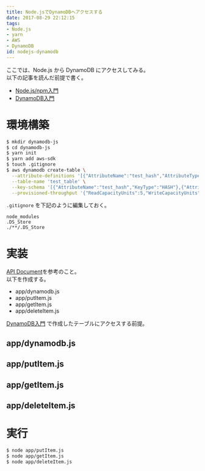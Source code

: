 ```yaml
---
title: Node.jsでDynamoDBへアクセスする
date: 2017-08-29 22:12:15
tags:
- Node.js
- yarn
- AWS
- DynamoDB
id: nodejs-dynamodb
---
```


<!--移行済み-->
ここでは、Node.js から DynamoDB にアクセスしてみる。  
以下の記事を読んだ前提で書く。

- [Node.js/npm入門](https://pepese.github.io/blog/nodejs-basics/)
- [DynamoDB入門](https://pepese.github.io/blog/dynamodb-basics/)

<!-- more -->

# 環境構築

```sh
$ mkdir dynamodb-js
$ cd dynamodb-js
$ yarn init
$ yarn add aws-sdk
$ touch .gitignore
$ aws dynamodb create-table \
  --attribute-definitions '[{"AttributeName":"test_hash","AttributeType":"S"},{"AttributeName":"test_range","AttributeType":"S"}]' \
  --table-name 'test_table' \
  --key-schema '[{"AttributeName":"test_hash","KeyType":"HASH"},{"AttributeName":"test_range","KeyType":"RANGE"}]' \
  --provisioned-throughput '{"ReadCapacityUnits":5,"WriteCapacityUnits":5}'
```

`.gitignore` を下記のように編集しておく。

```
node_modules
.DS_Store
./**/.DS_Store
```

# 実装

[API Document](http://docs.aws.amazon.com/AWSJavaScriptSDK/latest/AWS/DynamoDB.html)を参考のこと。  
以下を作成する。

- app/dynamodb.js
- app/putItem.js
- app/getItem.js
- app/deleteItem.js

[DynamoDB入門](https://pepese.github.io/blog/dynamodb-basics/) で作成したテーブルにアクセスする前提。

## app/dynamodb.js

<script src="https://gist-it.appspot.com/github/pepese/js-sample/blob/master/dynamodb-js/app/dynamodb.js?footer=0"></script>

## app/putItem.js

<script src="https://gist-it.appspot.com/github/pepese/js-sample/blob/master/dynamodb-js/app/putItem.js?footer=0"></script>

## app/getItem.js

<script src="https://gist-it.appspot.com/github/pepese/js-sample/blob/master/dynamodb-js/app/getItem.js?footer=0"></script>

## app/deleteItem.js

<script src="https://gist-it.appspot.com/github/pepese/js-sample/blob/master/dynamodb-js/app/deleteItem.js?footer=0"></script>

# 実行

```sh
$ node app/putItem.js
$ node app/getItem.js
$ node app/deleteItem.js
```
